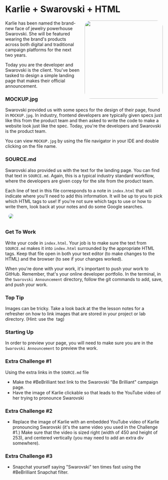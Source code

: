 # Karlie + Swarovski + HTML

<img src="https://s3.amazonaws.com/upperline/curriculum-assets/Swarvoski-KarlieKloss-BeBrilliant.png" width="250px" align="right" hspace="10" style="border-radius: 20px; margin: 0px 0px 15px 15px;"> 

Karlie has been named the brand-new face of jewelry powerhouse Swarovski. She will be featured wearing the brand's products across both digital and traditional campaign platforms for the next two years.

Today you are the developer and Swarovski is the client. You've been tasked to design a simple landing page that makes their official announcement.


### MOCKUP.jpg
Swarovski provided us with some specs for the design of their page, found in `MOCKUP.jpg`. In industry, frontend developers are typically given specs just like this from the product team and then asked to write the code to make a website look just like the spec. Today, you're the developers and Swarovski is the product team.

You can view `MOCKUP.jpg` by using the file navigator in your IDE and double clicking on the file name.

### SOURCE.md

Swarovski also provided us with the text for the landing page. You can find that text in `SOURCE.md`. Again, this is a typical industry standard workflow, where the developers are given copy for the site from the product team.

Each line of text in this file corresponds to a note in `index.html` that will indicate where you'll need to add this information. It will be up to you to pick which HTML tags to use! If you're not sure which tags to use or how to write them, look back at your notes and do some Google searches.

<img src="https://s3.amazonaws.com/upperline/curriculum-assets/swarovski_logo_v2016.png" hspace="10" style="border-radius: 25px; margin-bottom: 10px;"> 

### Get To Work

Write your code in `index.html`. Your job is to make sure the text from  `SOURCE.md` makes it into `index.html` surrounded by the appropriate HTML tags. Keep that file open in both your text editor (to make changes to the HTML) and the browser (to see if your changes worked).

When you're done with your work, it's important to push your work to GitHub. Remember, that's your online developer portfolio. In the terminal, in the `Swarovski Announcement` directory, follow the git commands to add, save, and push your work. 

### Top Tip

Images can be tricky. Take a look back at the the lesson notes for a refresher on how to link images that are stored in your project or lab directory. (Hint: use the  <img> tag)

### Starting Up

In order to preview your page, you will need to make sure you are in the `Swarovski Announcement` to preview the work.


### Extra Challenge #1
Using the extra links in the `SOURCE.md` file   

* Make the #BeBrilliant text link to the Swarovski "Be Brilliant" campaign page. 
* Have the image of Karlie clickable so that leads to the YouTube video of her trying to pronounce Swarovski

### Extra Challenge #2

* Replace the image of Karlie with an embedded YouTube video of Karlie pronouncing Swarovski (it's the same video you used in the Challenge #1.) Make sure that the video is sized right (width of 450 and height of 253), and centered vertically (you may need to add an extra div somewhere).

### Extra Challenge #3
* Snapchat yourself saying "Swarovski" ten times fast using the #BeBrilliant Snapchat filter. 

